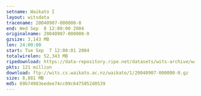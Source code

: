 ```yaml
---
setname: Waikato I
layout: witsdata
tracename: 20040907-000000-0
end: Wed Sep  8 12:00:00 2004
originalname: 20040907-000000-0
gzsize: 3,143 MB
len: 24:00:00
start: Tue Sep  7 12:00:01 2004
totalwirelen: 52,343 MB
ripedownload: https://data-repository.ripe.net/datasets/wits-archive/waikato/1/20040907-000000-0.gz
pkts: 121 million
download: ftp://wits.cs.waikato.ac.nz/waikato/1/20040907-000000-0.gz
size: 8,881 MB
md5: 69b74983eedee74cc09c6475052d0539
---
```

